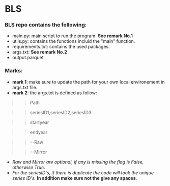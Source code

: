 # BLS

### BLS repo contains the following:
 - main.py: main script to run the program. __See remark No.1__
 - utils.py: contains the functions incluid the "main" function. 
 - requirements.txt: contains the used packages. 
 - args.txt: __See remark No.2__
 - output.parquet
 
 ### Marks:
 - __mark 1__: make sure to update the path for your own local environement in args.txt file.
 - __mark 2__: the args.txt is defined as follow:
 
 >> Path


 >> seriesID1,seriesID2,seriesID3


 >> startyear


 >> endyear


 >> --Raw


 >> --Mirror

* _Raw and Mirror are optional, if any is missing the flag is False, otherwise True_.
* _For the seriesID's, if there is duplicate the code will took the unique series ID's._ __In addition make sure not the give any spaces__.
 
 
